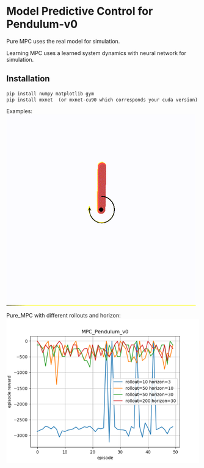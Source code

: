 # Model Predictive Control for Pendulum-v0

Pure MPC uses the real model for simulation.    

Learning MPC uses a learned system dynamics with neural network for simulation.


## Installation
```
pip install numpy matplotlib gym 
pip install mxnet  (or mxnet-cu90 which corresponds your cuda version)
```

Examples:       
![image](https://github.com/ZhengXinyue/Model-Predictive-Control/blob/master/Pure_MPC/pure_mpc.gif)


Pure_MPC with different rollouts and horizon:   
![image](https://github.com/ZhengXinyue/Model-Predictive-Control/blob/master/Pure_MPC/MPC_Pendulum_v0.png) 